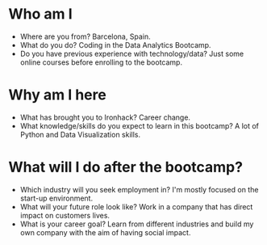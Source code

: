 # Who am I

* Where are you from? Barcelona, Spain.
* What do you do? Coding in the Data Analytics Bootcamp.
* Do you have previous experience with technology/data? Just some online courses before enrolling to the bootcamp.

# Why am I here

* What has brought you to Ironhack? Career change.
* What knowledge/skills do you expect to learn in this bootcamp? A lot of Python and Data Visualization skills.

# What will I do after the bootcamp?

* Which industry will you seek employment in? I'm mostly focused on the start-up environment.
* What will your future role look like? Work in a company that has direct impact on customers lives.
* What is your career goal? Learn from different industries and build my own company with the aim of having social impact.
